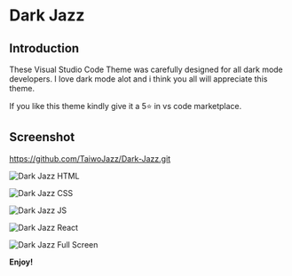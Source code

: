 # Dark Jazz

## Introduction

These Visual Studio Code Theme was carefully designed for all dark mode developers. I love dark mode alot and i think you all will appreciate this theme.

If you like this theme kindly give it a 5⭐ in vs code marketplace.

## Screenshot

https://github.com/TaiwoJazz/Dark-Jazz.git

![Dark Jazz HTML]('./darkjazz_html.jpg' 'HTML')

![Dark Jazz CSS]('./darkjazz_css.jpg' 'CSS')

![Dark Jazz JS]('./darkjazz_js.jpg' 'JavaScript')

![Dark Jazz React]('./darkjazz_react.jpg' 'React')

![Dark Jazz Full Screen]('./darkjazz_fullscreen.jpg' 'Full Screen in React')

**Enjoy!**
